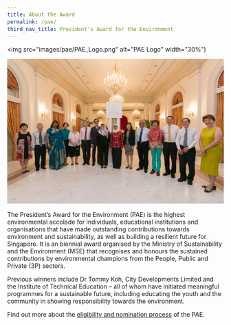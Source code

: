 ```yaml
---
title: About the Award
permalink: /pae/
third_nav_title: President's Award for the Environment
---
```



<img src="images/pae/PAE_Logo.png" alt="PAE Logo" width="30%")

![About the Award](/images/pae/pae-2017-04.jpeg)

The President’s Award for the Environment (PAE) is the highest environmental accolade for individuals, educational institutions and organisations that have made outstanding contributions towards environment and sustainability, as well as building a resilient future for Singapore. It is an biennial award organised by the Ministry of Sustainability and the Environment (MSE) that recognises and honours the sustained contributions by environmental champions from the People, Public and Private (3P) sectors.

Previous winners include Dr Tommy Koh, City Developments Limited and the Institute of Technical Education – all of whom have initiated meaningful programmes for a sustainable future, including educating the youth and the community in showing responsibility towards the environment.

Find out more about the [eligibility and nomination process](/pae/eligibility/) of the PAE.
